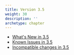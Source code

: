 ```yaml
---
title: Version 3.5
weight: 30
description: ''
archetype: chapter
---
```

- [What's New in 3.5](whats-new-in-3-5.md)
- [Known Issues in 3.5](known-issues-in-3-5.md)
- [Incompatible changes in 3.5](incompatible-changes-in-3-5.md)
